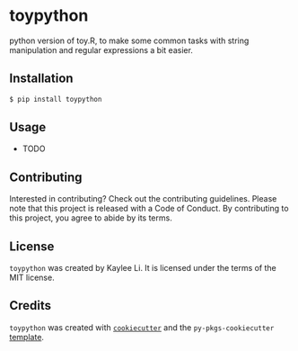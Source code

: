 # toypython

python version of toy.R, to make some common tasks with string manipulation and regular expressions a bit easier.

## Installation

```bash
$ pip install toypython
```

## Usage

- TODO

## Contributing

Interested in contributing? Check out the contributing guidelines. Please note that this project is released with a Code of Conduct. By contributing to this project, you agree to abide by its terms.

## License

`toypython` was created by Kaylee Li. It is licensed under the terms of the MIT license.

## Credits

`toypython` was created with [`cookiecutter`](https://cookiecutter.readthedocs.io/en/latest/) and the `py-pkgs-cookiecutter` [template](https://github.com/py-pkgs/py-pkgs-cookiecutter).
